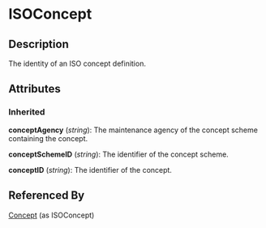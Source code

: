 
# ISOConcept





## Description

The identity of an ISO concept definition.


## Attributes

### Inherited

**conceptAgency** (*string*): The maintenance agency of the concept scheme containing the concept.

**conceptSchemeID** (*string*): The identifier of the concept scheme.

**conceptID** (*string*): The identifier of the concept.





## Referenced By

[Concept](Concept.md) (as ISOConcept)


